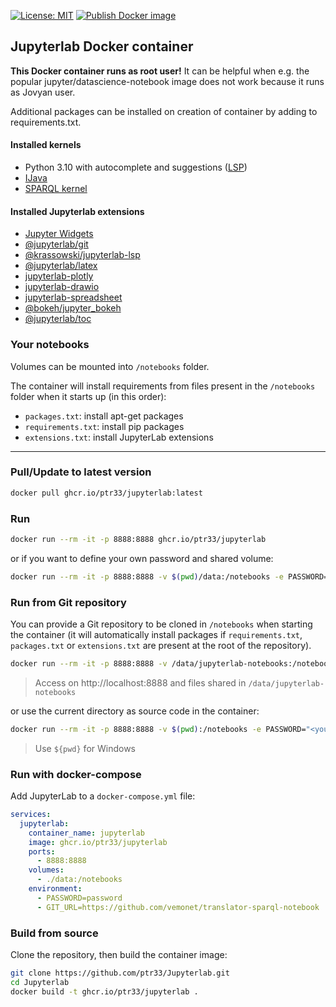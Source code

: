 [![License: MIT](https://img.shields.io/badge/License-MIT-yellow.svg)](https://github.com/amalic/Jupyterlab/blob/master/LICENSE)
[![Publish Docker image](https://github.com/ptr33/Jupyterlab/workflows/Publish%20Docker%20image/badge.svg)](https://github.com/users/ptr33/packages/container/package/jupyterlab)


## Jupyterlab Docker container

**This Docker container runs as root user!** It can be helpful when e.g. the popular jupyter/datascience-notebook image does not work because it runs as Jovyan user. 

Additional packages can be installed on creation of container by adding to requirements.txt.

#### Installed kernels

* Python 3.10 with autocomplete and suggestions ([LSP](https://github.com/krassowski/jupyterlab-lsp))
* [IJava](https://github.com/SpencerPark/IJava)
* [SPARQL kernel](https://github.com/paulovn/sparql-kernel)

#### Installed Jupyterlab extensions
- [Jupyter Widgets](https://ipywidgets.readthedocs.io/en/latest/examples/Widget%20Basics.html)
- [@jupyterlab/git](https://www.npmjs.com/package/@jupyterlab/git)
- [@krassowski/jupyterlab-lsp](https://github.com/krassowski/jupyterlab-lsp)
- [@jupyterlab/latex](https://github.com/jupyterlab/jupyterlab-latex)
- [jupyterlab-plotly](https://www.npmjs.com/package/jupyterlab-plotly)
- [jupyterlab-drawio](https://github.com/QuantStack/jupyterlab-drawio)
- [jupyterlab-spreadsheet](https://github.com/quigleyj97/jupyterlab-spreadsheet)
- [@bokeh/jupyter_bokeh](https://github.com/bokeh/jupyter_bokeh)
- [@jupyterlab/toc](https://www.npmjs.com/package/@jupyterlab/toc)

### Your notebooks

Volumes can be mounted into `/notebooks` folder.

The container will install requirements from files present in the `/notebooks` folder when it starts up (in this order):

- `packages.txt`: install apt-get packages
- `requirements.txt`: install pip packages
- `extensions.txt`: install JupyterLab extensions

---

### Pull/Update to latest version
```bash
docker pull ghcr.io/ptr33/jupyterlab:latest
```

### Run
```bash
docker run --rm -it -p 8888:8888 ghcr.io/ptr33/jupyterlab
```

or if you want to define your own password and shared volume:
```bash
docker run --rm -it -p 8888:8888 -v $(pwd)/data:/notebooks -e PASSWORD="password" ghcr.io/ptr33/jupyterlab
```

### Run from Git repository

You can provide a Git repository to be cloned in `/notebooks` when starting the container (it will automatically install packages if `requirements.txt`, `packages.txt` or `extensions.txt` are present at the root of the repository).

```bash
docker run --rm -it -p 8888:8888 -v /data/jupyterlab-notebooks:/notebooks -e PASSWORD="<your_secret>" -e GIT_URL="https://github.com/vemonet/translator-sparql-notebook" ghcr.io/vemonet/jupyterlab:latest
```

> Access on http://localhost:8888 and files shared in `/data/jupyterlab-notebooks`

or use the current directory as source code in the container:

```bash
docker run --rm -it -p 8888:8888 -v $(pwd):/notebooks -e PASSWORD="<your_secret>" ghcr.io/ptr33/jupyterlab:latest
```

> Use `${pwd}` for Windows

### Run with docker-compose

Add JupyterLab to a `docker-compose.yml` file:

```yaml
services:
  jupyterlab:
    container_name: jupyterlab
    image: ghcr.io/ptr33/jupyterlab
    ports:
      - 8888:8888
    volumes:
      - ./data:/notebooks
    environment:
      - PASSWORD=password
      - GIT_URL=https://github.com/vemonet/translator-sparql-notebook
```

### Build from source

Clone the repository, then build the container image:

```bash
git clone https://github.com/ptr33/Jupyterlab.git
cd Jupyterlab
docker build -t ghcr.io/ptr33/jupyterlab .
```
